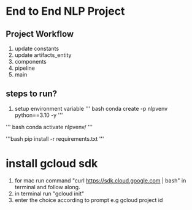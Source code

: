 # End to End NLP Project




## Project Workflow
1. update constants
2. update artifacts_entity
3. components
4. pipeline
5. main
 

## steps to run?

1. setup environment variable 
''' bash 
conda create -p nlpvenv python==3.10 -y
'''

''' bash 
conda activate nlpvenv/
'''

'''bash 
pip install -r requirements.txt
'''

# install gcloud sdk 
1. for mac run command "curl https://sdk.cloud.google.com | bash" in terminal and follow along.
2. in terminal run "gcloud init" 
3. enter the choice according to prompt e.g gcloud project id 


